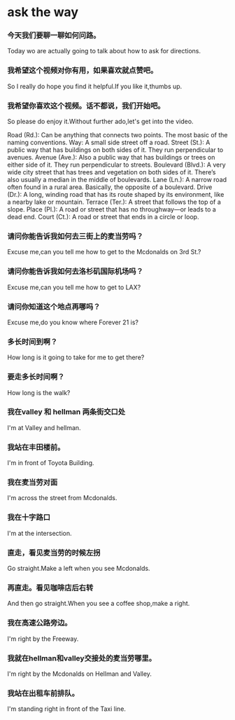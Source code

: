 # ask the way

###  今天我们要聊一聊如何问路。
Today wo are actually going to talk about how
to ask for directions.

### 我希望这个视频对你有用，如果喜欢就点赞吧。
So I really do hope you find it helpful.If you like it,thumbs up.

### 我希望你喜欢这个视频。话不都说，我们开始吧。
So please do enjoy it.Without further ado,let's get into the video.

Road (Rd.): Can be anything that connects two points. The most basic of the naming conventions.
Way: A small side street off a road.
Street (St.): A public way that has buildings on both sides of it. They run perpendicular to avenues.
Avenue (Ave.): Also a public way that has buildings or trees on either side of it. They run perpendicular to streets.
Boulevard (Blvd.): A very wide city street that has trees and vegetation on both sides of it. There’s also usually a median in the middle of boulevards.
Lane (Ln.): A narrow road often found in a rural area. Basically, the opposite of a boulevard.
Drive (Dr.): A long, winding road that has its route shaped by its environment, like a nearby lake or mountain.
Terrace (Ter.): A street that follows the top of a slope.
Place (Pl.): A road or street that has no throughway—or leads to a dead end.
Court (Ct.): A road or street that ends in a circle or loop.

### 请问你能告诉我如何去三街上的麦当劳吗？
Excuse me,can you tell me how to get to the Mcdonalds on 3rd St.?

### 请问你能告诉我如何去洛杉矶国际机场吗？
Excuse me,can you tell me how to get to LAX?

### 请问你知道这个地点再哪吗？
Excuse me,do you know where Forever 21 is?

### 多长时间到啊？
How long is it going to take for me to get there?

### 要走多长时间啊？
How long is the walk?

### 我在valley 和 hellman 两条街交口处
I'm at Valley and hellman.

### 我站在丰田楼前。
I'm in front of Toyota Building.

### 我在麦当劳对面
I'm across the street from Mcdonalds.

### 我在十字路口
I'm at the intersection.

### 直走，看见麦当劳的时候左拐
Go straight.Make a left when you see Mcdonalds.

### 再直走。看见咖啡店后右转
And then go straight.When you see a coffee shop,make a right.

### 我在高速公路旁边。
I'm right by the Freeway.

### 我就在hellman和valley交接处的麦当劳哪里。
I'm right by the Mcdonalds on Hellman and Valley.

### 我站在出租车前排队。
I'm standing right in front of the Taxi line.




